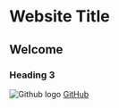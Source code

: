 # Website Title
## Welcome
### Heading 3
![Github logo](https://github.githubassets.com/images/modules/logos_page/GitHub-Mark.png)
[GitHub](https://github.com)

